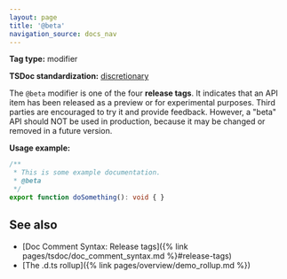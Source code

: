 ```yaml
---
layout: page
title: '@beta'
navigation_source: docs_nav
---
```


**Tag type:** modifier

**TSDoc standardization:** [discretionary](
https://github.com/Microsoft/tsdoc/blob/master/tsdoc/src/details/Standardization.ts)

The `@beta` modifier is one of the four **release tags**.  It indicates that an API item has been released
as a preview or for experimental purposes.  Third parties are encouraged to try it and provide feedback.  However,
a "beta" API should NOT be used in production, because it may be changed or removed in a future version.

**Usage example:**

```ts
/**
 * This is some example documentation.
 * @beta
 */
export function doSomething(): void { }
```

## See also

- [Doc Comment Syntax: Release tags]({% link pages/tsdoc/doc_comment_syntax.md %}#release-tags)
- [The .d.ts rollup]({% link pages/overview/demo_rollup.md %})
